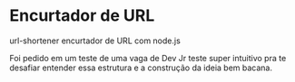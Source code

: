 # Encurtador de URL
 url-shortener encurtador de URL com node.js 

 Foi pedido em um teste de uma vaga de Dev Jr teste super intuitivo pra te desafiar entender essa estrutura e a construção da ideia bem bacana.
